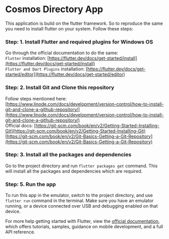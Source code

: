 # Cosmos Directory App

This application is build on the flutter framework. So to reproduce the same you need to install flutter on your system. Follow these steps:

### Step: 1. Install Flutter and required plugins for Windows OS

Go through the official documentation to do the same: <br>
`Flutter` installation: [https://flutter.dev/docs/get-started/install](https://flutter.dev/docs/get-started/install) <br>
`Flutter and Dart Plugins` installation: [https://flutter.dev/docs/get-started/editor](https://flutter.dev/docs/get-started/editor)

### Step: 2.  Install Git and Clone this repository

Follow steps mentioned here:[https://www.linode.com/docs/development/version-control/how-to-install-git-and-clone-a-github-repository/](https://www.linode.com/docs/development/version-control/how-to-install-git-and-clone-a-github-repository/) <br>
Official docs: [https://git-scm.com/book/en/v2/Getting-Started-Installing-Git](https://git-scm.com/book/en/v2/Getting-Started-Installing-Git)
[https://git-scm.com/book/en/v2/Git-Basics-Getting-a-Git-Repository](https://git-scm.com/book/en/v2/Git-Basics-Getting-a-Git-Repository)

### Step: 3. Install all the packages and dependencies

Go to the project directory and run `flutter packages get` command. This will install all the packages and dependencies which are required.

### Step: 5. Run the app

To run this app in the emulator, switch to the project directory, and use `flutter run` command in the terminal. 
Make sure you have an emulator running, or a device connected over USB and debugging enabled on that device.

For more help getting started with Flutter, view the
[official documentation](https://flutter.dev/docs), which offers tutorials,
samples, guidance on mobile development, and a full API reference.

